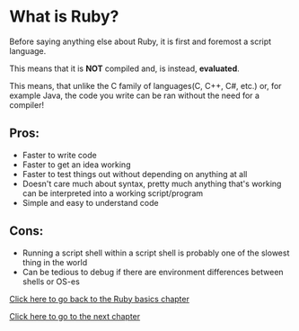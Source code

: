 # What is Ruby?

Before saying anything else about Ruby, it is first and foremost a script language.

This means that it is **NOT** compiled and, is instead, **evaluated**.

This means, that unlike the C family of languages(C, C++, C#, etc.) or, for example Java, the code you write can be ran without the need for a compiler!

## Pros:

- Faster to write code
- Faster to get an idea working
- Faster to test things out without depending on anything at all
- Doesn't care much about syntax, pretty much anything that's working can be interpreted into a working script/program
- Simple and easy to understand code


## Cons:

- Running a script shell within a script shell is probably one of the slowest thing in the world
- Can be tedious to debug if there are environment differences between shells or OS-es

[Click here to go back to the Ruby basics chapter](../)

[Click here to go to the next chapter](../hello_world/)
